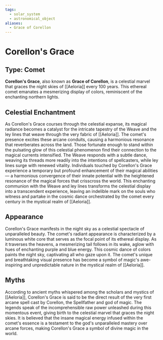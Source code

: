 ```yaml
---
tags:
  - solar_system
  - astronomical_object
aliases:
  - Grace of Corellon
---
```

# Corellon's Grace

## Type: Comet

**Corellon's Grace**, also known as **Grace of Corellon**, is a celestial marvel that graces the night skies of [[Aeloria]] every 100 years. This ethereal comet emanates a mesmerizing display of colors, reminiscent of the enchanting northern lights.

## Celestial Enchantment

As Corellon's Grace courses through the celestial expanse, its magical radiance becomes a catalyst for the intricate tapestry of the Weave and the ley lines that weave through the very fabric of [[Aeloria]]. The comet's presence excites these arcane conduits, causing a harmonious resonance that reverberates across the land. Those fortunate enough to stand within the pulsating glow of this celestial phenomenon find their connection to the magical currents intensified. The Weave responds with a subtle dance, weaving its threads more readily into the intentions of spellcasters, while ley lines surge with renewed vitality. Individuals touched by Corellon's Grace experience a temporary but profound enhancement of their magical abilities — a harmonious convergence of their innate potential with the heightened resonance of the magical forces that crisscross the world. This enchanting communion with the Weave and ley lines transforms the celestial display into a transcendent experience, leaving an indelible mark on the souls who witness and partake in the cosmic dance orchestrated by the comet every century in the mystical realm of [[Aeloria]].

## Appearance 

Corellon's Grace manifests in the night sky as a celestial spectacle of unparalleled beauty. The comet's radiant appearance is characterized by a luminous white core that serves as the focal point of its ethereal display. As it traverses the heavens, a mesmerizing tail follows in its wake, aglow with hues of enchanting purple and blue energy. This cosmic dance of colors paints the night sky, captivating all who gaze upon it. The comet's unique and breathtaking visual presence has become a symbol of magic's awe-inspiring and unpredictable nature in the mystical realm of [[Aeloria]].

## Myths

According to ancient myths whispered among the scholars and mystics of [[Aeloria]], Corellon's Grace is said to be the direct result of the very first arcane spell cast by Corellon, the Spellfather and god of magic. The legends speak of the incomprehensible raw power unleashed during this momentous event, giving birth to the celestial marvel that graces the night skies. It is believed that the insane magical energy infused within the comet's essence is a testament to the god's unparalleled mastery over arcane forces, making Corellon's Grace a symbol of divine magic in the world.